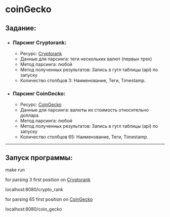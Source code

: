 # coinGecko
## Задание:
- ### Парсинг Cryptorank:
  + Ресурс: [Cryptorank](https://cryptorank.io/)
  + Данные для парсинга: теги нескольких валют (первых трех)
  + Метод парсинга: любой
  + Метод полученных результатов: Запись в гугл таблицы (api) по запуску
  + Количество столбцов 3: Наименование, Теги, Timestamp.
  
- ### Парсинг CoinGecko:
  + Ресурс: [CoinGecko](https://www.coingecko.com)
  + Данные для парсинга: валюты их стоимость относительно доллара
  + Метод парсинга: любой
  + Метод полученных результатов: Запись в гугл таблицы (api) по запуску
  + Количество столбцов 65: Наименование, Теги, Timestamp.
___
## Запуск программы:

make run


for parsing 3 first position on [Cryptorank](https://cryptorank.io/)

localhost:8080/crypto_rank


for parsing 65 first position on [CoinGecko](https://www.coingecko.com)

localhost:8080/coin_gecko

